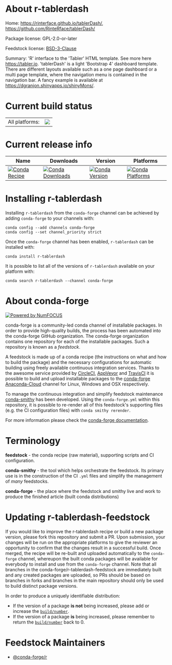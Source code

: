 About r-tablerdash
==================

Home: https://rinterface.github.io/tablerDash/, https://github.com/RinteRface/tablerDash/

Package license: GPL-2.0-or-later

Feedstock license: [BSD-3-Clause](https://github.com/conda-forge/r-tablerdash-feedstock/blob/master/LICENSE.txt)

Summary: 'R' interface to the 'Tabler' HTML template. See more here <https://tabler.io>.  'tablerDash' is a light 'Bootstrap 4' dashboard template. There are different  layouts available such as a one page dashboard or a multi page template, where the navigation menu is contained in the navigation bar. A fancy example is available at <https://dgranjon.shinyapps.io/shinyMons/>.

Current build status
====================


<table><tr><td>All platforms:</td>
    <td>
      <a href="https://dev.azure.com/conda-forge/feedstock-builds/_build/latest?definitionId=6504&branchName=master">
        <img src="https://dev.azure.com/conda-forge/feedstock-builds/_apis/build/status/r-tablerdash-feedstock?branchName=master">
      </a>
    </td>
  </tr>
</table>

Current release info
====================

| Name | Downloads | Version | Platforms |
| --- | --- | --- | --- |
| [![Conda Recipe](https://img.shields.io/badge/recipe-r--tablerdash-green.svg)](https://anaconda.org/conda-forge/r-tablerdash) | [![Conda Downloads](https://img.shields.io/conda/dn/conda-forge/r-tablerdash.svg)](https://anaconda.org/conda-forge/r-tablerdash) | [![Conda Version](https://img.shields.io/conda/vn/conda-forge/r-tablerdash.svg)](https://anaconda.org/conda-forge/r-tablerdash) | [![Conda Platforms](https://img.shields.io/conda/pn/conda-forge/r-tablerdash.svg)](https://anaconda.org/conda-forge/r-tablerdash) |

Installing r-tablerdash
=======================

Installing `r-tablerdash` from the `conda-forge` channel can be achieved by adding `conda-forge` to your channels with:

```
conda config --add channels conda-forge
conda config --set channel_priority strict
```

Once the `conda-forge` channel has been enabled, `r-tablerdash` can be installed with:

```
conda install r-tablerdash
```

It is possible to list all of the versions of `r-tablerdash` available on your platform with:

```
conda search r-tablerdash --channel conda-forge
```


About conda-forge
=================

[![Powered by NumFOCUS](https://img.shields.io/badge/powered%20by-NumFOCUS-orange.svg?style=flat&colorA=E1523D&colorB=007D8A)](http://numfocus.org)

conda-forge is a community-led conda channel of installable packages.
In order to provide high-quality builds, the process has been automated into the
conda-forge GitHub organization. The conda-forge organization contains one repository
for each of the installable packages. Such a repository is known as a *feedstock*.

A feedstock is made up of a conda recipe (the instructions on what and how to build
the package) and the necessary configurations for automatic building using freely
available continuous integration services. Thanks to the awesome service provided by
[CircleCI](https://circleci.com/), [AppVeyor](https://www.appveyor.com/)
and [TravisCI](https://travis-ci.com/) it is possible to build and upload installable
packages to the [conda-forge](https://anaconda.org/conda-forge)
[Anaconda-Cloud](https://anaconda.org/) channel for Linux, Windows and OSX respectively.

To manage the continuous integration and simplify feedstock maintenance
[conda-smithy](https://github.com/conda-forge/conda-smithy) has been developed.
Using the ``conda-forge.yml`` within this repository, it is possible to re-render all of
this feedstock's supporting files (e.g. the CI configuration files) with ``conda smithy rerender``.

For more information please check the [conda-forge documentation](https://conda-forge.org/docs/).

Terminology
===========

**feedstock** - the conda recipe (raw material), supporting scripts and CI configuration.

**conda-smithy** - the tool which helps orchestrate the feedstock.
                   Its primary use is in the construction of the CI ``.yml`` files
                   and simplify the management of *many* feedstocks.

**conda-forge** - the place where the feedstock and smithy live and work to
                  produce the finished article (built conda distributions)


Updating r-tablerdash-feedstock
===============================

If you would like to improve the r-tablerdash recipe or build a new
package version, please fork this repository and submit a PR. Upon submission,
your changes will be run on the appropriate platforms to give the reviewer an
opportunity to confirm that the changes result in a successful build. Once
merged, the recipe will be re-built and uploaded automatically to the
`conda-forge` channel, whereupon the built conda packages will be available for
everybody to install and use from the `conda-forge` channel.
Note that all branches in the conda-forge/r-tablerdash-feedstock are
immediately built and any created packages are uploaded, so PRs should be based
on branches in forks and branches in the main repository should only be used to
build distinct package versions.

In order to produce a uniquely identifiable distribution:
 * If the version of a package **is not** being increased, please add or increase
   the [``build/number``](https://docs.conda.io/projects/conda-build/en/latest/resources/define-metadata.html#build-number-and-string).
 * If the version of a package **is** being increased, please remember to return
   the [``build/number``](https://docs.conda.io/projects/conda-build/en/latest/resources/define-metadata.html#build-number-and-string)
   back to 0.

Feedstock Maintainers
=====================

* [@conda-forge/r](https://github.com/conda-forge/r/)

